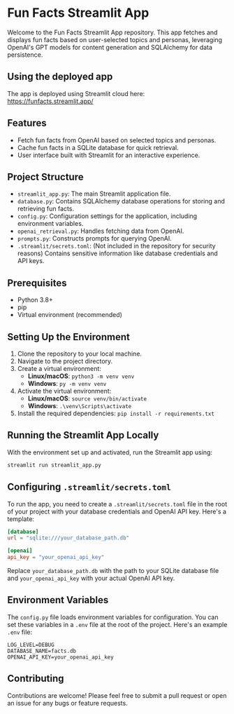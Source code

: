 # Fun Facts Streamlit App

Welcome to the Fun Facts Streamlit App repository. This app fetches and displays fun facts based on user-selected topics and personas, leveraging OpenAI's GPT models for content generation and SQLAlchemy for data persistence.

## Using the deployed app

The app is deployed using Streamlit cloud here: https://funfacts.streamlit.app/

## Features

- Fetch fun facts from OpenAI based on selected topics and personas.
- Cache fun facts in a SQLite database for quick retrieval.
- User interface built with Streamlit for an interactive experience.

## Project Structure

- `streamlit_app.py`: The main Streamlit application file.
- `database.py`: Contains SQLAlchemy database operations for storing and retrieving fun facts.
- `config.py`: Configuration settings for the application, including environment variables.
- `openai_retrieval.py`: Handles fetching data from OpenAI.
- `prompts.py`: Constructs prompts for querying OpenAI.
- `.streamlit/secrets.toml`: (Not included in the repository for security reasons) Contains sensitive information like database credentials and API keys.

## Prerequisites

- Python 3.8+
- pip
- Virtual environment (recommended)

## Setting Up the Environment

1. Clone the repository to your local machine.
2. Navigate to the project directory.
3. Create a virtual environment:
   - **Linux/macOS**: `python3 -m venv venv`
   - **Windows**: `py -m venv venv`
4. Activate the virtual environment:
   - **Linux/macOS**: `source venv/bin/activate`
   - **Windows**: `.\venv\Scripts\activate`
5. Install the required dependencies: `pip install -r requirements.txt`

## Running the Streamlit App Locally

With the environment set up and activated, run the Streamlit app using:

```bash
streamlit run streamlit_app.py
```

## Configuring `.streamlit/secrets.toml`

To run the app, you need to create a `.streamlit/secrets.toml` file in the root of your project with your database credentials and OpenAI API key. Here's a template:

```toml
[database]
url = "sqlite:///your_database_path.db"

[openai]
api_key = "your_openai_api_key"
```

Replace `your_database_path.db` with the path to your SQLite database file and `your_openai_api_key` with your actual OpenAI API key.

## Environment Variables

The `config.py` file loads environment variables for configuration. You can set these variables in a `.env` file at the root of the project. Here's an example `.env` file:

```env
LOG_LEVEL=DEBUG
DATABASE_NAME=facts.db
OPENAI_API_KEY=your_openai_api_key
```

## Contributing

Contributions are welcome! Please feel free to submit a pull request or open an issue for any bugs or feature requests.
